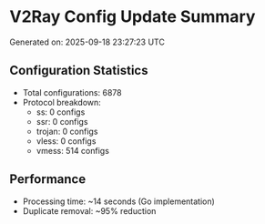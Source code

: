 # V2Ray Config Update Summary
Generated on: 2025-09-18 23:27:23 UTC

## Configuration Statistics
- Total configurations: 6878
- Protocol breakdown:
  - ss: 0 configs
  - ssr: 0 configs
  - trojan: 0 configs
  - vless: 0 configs
  - vmess: 514 configs

## Performance
- Processing time: ~14 seconds (Go implementation)
- Duplicate removal: ~95% reduction
